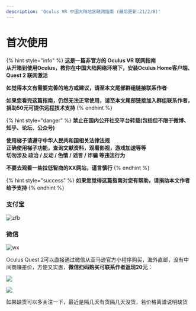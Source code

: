 ```yaml
---
description: 'Oculus VR 中国大陆地区联网指南 (最后更新:21/2/8)'
---
```


# 首次使用

{% hint style="info" %}
**这是一篇非官方的 Oculus VR 联网指南  
从开箱到使用Oculus，教你在中国大陆网络环境下，安装Oculus Home客户端、Quest 2 联网激活**

**如觉得本文有需要完善的地方或建议，请至本文尾部群组链接联系作者**

**如果您看完这篇指南，仍然无法正常使用，请至本文尾部链接加入群组联系作者，捐助50元可提供远程技术支持**
{% endhint %}

{% hint style="danger" %}
**禁止在国内公开社交平台转载\(包括但不限于微博、知乎、论坛、公众号\)**

**使用梯子请遵守中华人民共和国相关法律法规  
正确使用梯子功能，查询文献资料，观看影视，游戏加速等等  
切勿涉及 政治 / 反动 / 色情 / 谣言 / 诈骗 等违法行为**

**不要去观看一些拉低智商的XX网站，谨言慎行**
{% endhint %}

{% hint style="success" %}
**如果您觉得这篇指南对您有帮助，请捐助本文作者给予支持**
{% endhint %}

### 支付宝

![zfb](https://cdn.jsdelivr.net/gh/EYW-015/Oculus-guide-China/donate/zfb.png)

### 微信

![wx](https://cdn.jsdelivr.net/gh/EYW-015/Oculus-guide-China/donate/wx.png)

Oculus Quest 2可以直接通过微信从亚马逊官方小程序购买，海外直邮，没有中间商赚差价，方便又实惠，**微信扫码购买可联系作者返现20元**：

![](https://cdn.jsdelivr.net/gh/EYW-015/Oculus-guide-China/quest/amz64.png)

![](https://cdn.jsdelivr.net/gh/EYW-015/Oculus-guide-China/quest/amz256.png)

如果缺货可以多关注一下，最近是隔几天有货隔几天没货，若价格离谱说明缺货

